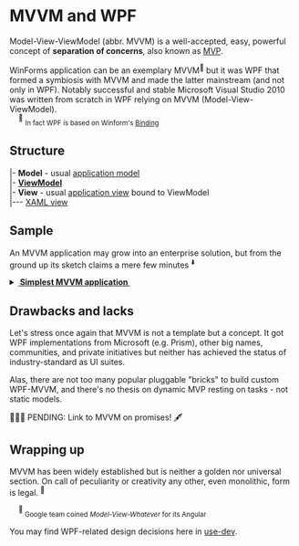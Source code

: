 # MVVM and WPF

Model-View-ViewModel (abbr. MVVM) is a well-accepted, easy, powerful concept of __separation of concerns__, also known as [MVP](https://martinfowler.com/eaaDev/uiArchs.html).

WinForms application can be an exemplary MVVM<sup>:wrench:</sup> but it was WPF that formed a symbiosis with MVVM and made the latter mainstream (and not only in WPF). Notably successful and stable Microsoft Visual Studio&nbsp;2010 was written from scratch in WPF relying on MVVM (Model-View-ViewModel).\
&nbsp;&nbsp;&nbsp;&nbsp;<sup>:wrench:</sup>&nbsp;<sub>In fact WPF is based on Winform's [Binding](https://learn.microsoft.com/en-us/dotnet/api/system.windows.forms.binding)</sub>

## Structure

|- __Model__  - usual [application model](../../../dev/design/readme+/software-parts/app-model.md)\
|- [__ViewModel__](readme+/wpf_mvvm-viewmodel.md)\
|- __View__ - usual [application view](../../../dev/design/readme+/software-parts/app-view.md) bound to ViewModel\
|--- [XAML view](../readme+/wpf-xaml_view.md)

## Sample

An MVVM application may grow into an enterprise solution, but from the ground up its sketch claims a mere few minutes&nbsp;<sup>:arrow_down:</sup>

<details>
<summary><b><ins>&nbsp;Simplest MVVM application&nbsp;</ins></b></summary>
&nbsp;

![sketch of WPF app](../readme+/_rsc/images/wpf_app-sketch.jpg)

<sup>:arrow_down:</sup>&nbsp;<sub>Project of Microsoft Visual Studio</sub>
</details>

## Drawbacks and lacks

Let's stress once again that MVVM is not a template but a concept. It got  WPF implementations from Microsoft (e.g. Prism), other big names, communities, and private initiatives but neither has achieved the status of industry-standard as UI suites.

Alas, there are not too many popular pluggable "bricks" to build custom WPF-MVVM, and there's no thesis on dynamic MVP resting on tasks - not static models.

🚧🚧🚧 PENDING: Link to MVVM on promises! 🖋️

## Wrapping up

MVVM has been widely established but is neither a golden nor universal section. On call of peculiarity or creativity any other, even monolithic, form is legal.&nbsp;<sup>:triangular_ruler:</sup>

&nbsp;&nbsp;&nbsp;&nbsp;<sup>:triangular_ruler:</sup><sub>&nbsp;Google team coined *Model-View-Whatever* for its Angular</sub>

You may find WPF-related design decisions here in [use-dev](../../../../../../../../use-dev/).

